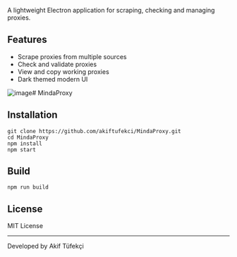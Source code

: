 
A lightweight Electron application for scraping, checking and managing proxies.

## Features

- Scrape proxies from multiple sources
- Check and validate proxies
- View and copy working proxies
- Dark themed modern UI


![image](https://github.com/user-attachments/assets/4b6f4d8d-1bf5-46ef-b762-51c9cae637ea)﻿# MindaProxy


## Installation

```
git clone https://github.com/akiftufekci/MindaProxy.git
cd MindaProxy
npm install
npm start
```

## Build

```
npm run build
```

## License

MIT License

---

Developed by Akif Tüfekçi
